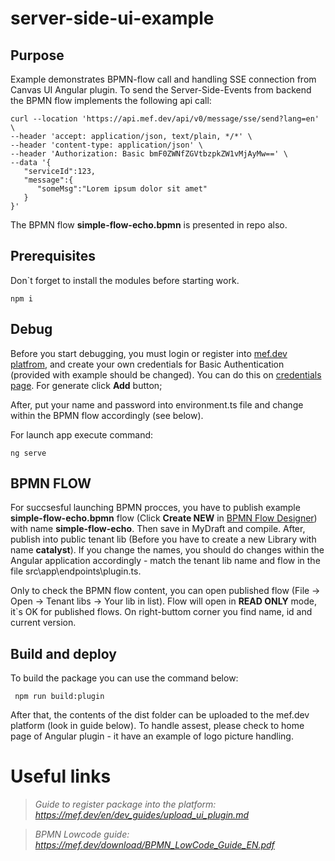 # server-side-ui-example
## Purpose
Example demonstrates  BPMN-flow call and handling SSE connection from Canvas UI Angular plugin.
To send the Server-Side-Events from backend the BPMN flow implements the following api call:
```
curl --location 'https://api.mef.dev/api/v0/message/sse/send?lang=en' \
--header 'accept: application/json, text/plain, */*' \
--header 'content-type: application/json' \
--header 'Authorization: Basic bmF0ZWNfZGVtbzpkZW1vMjAyMw==' \
--data '{
   "serviceId":123,
   "message":{
      "someMsg":"Lorem ipsum dolor sit amet"
   }
}'
```
The BPMN flow **simple-flow-echo.bpmn** is presented in repo also.

## Prerequisites
Don`t forget to install the modules before starting work.
```
npm i 
```

## Debug

Before you start debugging, you must login or register into [mef.dev platfrom](https://preview.mef.dev/rflnk/KKtKZAipNBYheGDPAt%2FU4BYdywdGkODMFYwcfR9O7vsIz%2F5iTq6R2UyD5fvKwbvJ), and create your own credentials for Basic Authentication (provided with example should be changed). You can do this on [credentials page](https://preview.mef.dev/console/settings/credentials). For generate click **Add** button;

After, put your name and password into environment.ts file and change within the BPMN flow accordingly (see below).

For launch app execute command:
```
ng serve
```

## BPMN FLOW
For succsesful launching BPMN procces, you have to publish example **simple-flow-echo.bpmn** flow (Click **Create NEW** in [BPMN Flow Designer](https://preview.mef.dev/store/service/35/rflnk/wsvfcV0ECUiTog2b/v2PmCJMkMdhSXKjoyJe5Ziwl6L2/sEhxbNHs0/K9YZqm+xt)) with name **simple-flow-echo**. Then save in MyDraft and compile. After, publish into public tenant lib (Before you have to create a new Library with name **catalyst**). If you change the names, you should do changes within the Angular application accordingly - match the tenant lib name and flow in the file src\app\endpoints\plugin.ts. 

Only to check the BPMN flow content, you can open published flow (File -> Open -> Tenant libs -> Your lib in list). Flow will open in **READ ONLY** mode, it`s OK for published flows. On right-buttom corner you find name, id and current version.

## Build and deploy
To build the package you can use the command below:
```
 npm run build:plugin
```
After that, the contents of the dist folder can be uploaded to the mef.dev platform (look in guide below).
To handle assest, please check to home page of Angular plugin - it have an example of logo picture handling. 

# Useful links

> *Guide to register package into the platform: https://mef.dev/en/dev_guides/upload_ui_plugin.md*

> *BPMN Lowcode guide: https://mef.dev/download/BPMN_LowCode_Guide_EN.pdf*
